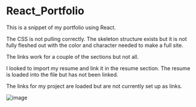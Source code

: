 # React_Portfolio
This is a snippet of my portfolio using React. 

The CSS is not pulling correctly. The skeleton structure exists but it is not fully fleshed out with the color and character needed to make a full site. 

The links work for a couple of the sections but not all. 

I looked to import my resume and link it in the resume section. The resume is loaded into the file but has not been linked. 

The links for my project are loaded but are not currently set up as links. 

![image](https://user-images.githubusercontent.com/84113171/133193326-accbbd0b-ae2f-4577-b5ff-7a52cd074cce.png)
